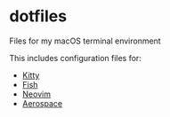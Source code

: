 # dotfiles

Files for my macOS terminal environment

This includes configuration files for:

- [Kitty](https://sw.kovidgoyal.net/kitty/)
- [Fish](https://fishshell.com)
- [Neovim](https://neovim.org)
- [Aerospace](https://nikitabobko.github.io/AeroSpace/guide)
